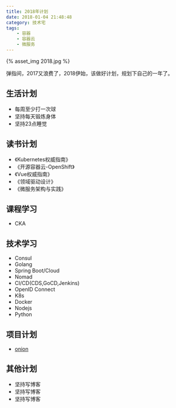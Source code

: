 ```yaml
---
title: 2018年计划
date: 2018-01-04 21:48:48
category: 技术宅
tags:
    - 容器
    - 容器云
    - 微服务
---
```


{% asset_img 2018.jpg %}

弹指间，2017又浪费了，2018伊始，该做好计划，规划下自己的一年了。

## 生活计划

- 每周至少打一次球
- 坚持每天锻炼身体
- 坚持23点睡觉

## 读书计划
- 《Kubernetes权威指南》
- 《开源容器云-OpenShift》
- 《Vue权威指南》
- 《领域驱动设计》
- 《微服务架构与实践》

## 课程学习
- CKA

## 技术学习
- Consul
- Golang
- Spring Boot/Cloud
- Nomad
- CI/CD(CDS,GoCD,Jenkins)
- OpenID Connect
- K8s
- Docker
- Nodejs
- Python

## 项目计划
- [onion](https://github.com/ycrxun/onion)

## 其他计划
- 坚持写博客
- 坚持写博客
- 坚持写博客
